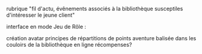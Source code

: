 rubrique "fil d'actu, évênements associés à la bibliothèque susceptiles d'intéresser le jeune client"


interface en mode Jeu de Rôle :

création avatar
principes de répartitions de points
aventure balisée dans les couloirs de la bibliothèque en ligne
récompenses?
